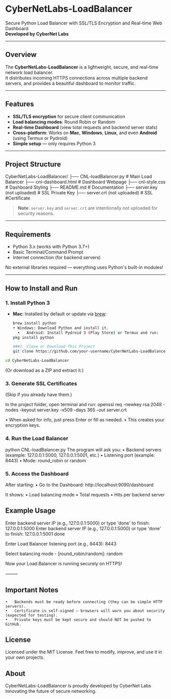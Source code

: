 # CyberNetLabs-LoadBalancer

Secure Python Load Balancer with SSL/TLS Encryption and Real-time Web Dashboard  
**Developed by CyberNet Labs**

---

## Overview

The **CyberNetLabs-LoadBalancer** is a lightweight, secure, and real-time network load balancer.  
It distributes incoming HTTPS connections across multiple backend servers, and provides a beautiful dashboard to monitor traffic.

---

## Features
- **SSL/TLS encryption** for secure client communication
- **Load balancing modes**: Round Robin or Random
- **Real-time Dashboard** (view total requests and backend server stats)
- **Cross-platform**: Works on **Mac**, **Windows**, **Linux**, and even **Android** (using Termux or Pydroid)
- **Simple setup** — only requires Python 3

---

## Project Structure
CyberNetLabs-LoadBalancer/
├── CNL-loadBalancer.py       # Main Load Balancer
├── cnl-dashboard.html        # Dashboard Webpage
├── cnl-style.css             # Dashboard Styling
├── README.md                 # Documentation
├── server.key (not uploaded) # SSL Private Key
├── server.crt (not uploaded) # SSL #Certificate
> **Note**: `server.key` and `server.crt` are intentionally not uploaded for security reasons.

---

## Requirements

- Python 3.x (works with Python 3.7+)
- Basic Terminal/Command Prompt
- Internet connection (for backend servers)

No external libraries required — everything uses Python's built-in modules!

---

## How to Install and Run

### 1. Install Python 3
- **Mac**: Installed by default or update via [brew](https://brew.sh/):  
  ```bash
  brew install python
  •	Windows: Download Python and install it.
	•	Android: Install Pydroid 3 (Play Store) or Termux and run:
  pkg install python

  ###2. Clone or Download This Project
  git clone https://github.com/your-username/CyberNetLabs-LoadBalancer.git
```bash
cd CyberNetLabs-LoadBalancer

```
(Or download as a ZIP and extract it.)

### 3. Generate SSL Certificates

(Skip if you already have them.)

In the project folder, open terminal and run: 
openssl req -newkey rsa:2048 -nodes -keyout server.key -x509 -days 365 -out server.crt

•	When asked for info, just press Enter or fill as needed.
	•	This creates your encryption keys.
### 4. Run the Load Balancer
python CNL-loadBalancer.py
The program will ask you:
	•	Backend servers (example: 127.0.0.1:5000, 127.0.0.1:5001, etc.)
	•	Listening port (example: 8443)
	•	Mode: round_robin or random
 ### 5. Access the Dashboard

After starting:
	•	Go to the Dashboard:
http://localhost:9090/dashboard

It shows:
	•	Load balancing mode
	•	Total requests
	•	Hits per backend server
## Example Usage

Enter backend server IP (e.g., 127.0.0.1:5000) or type 'done' to finish: 127.0.0.1:5000
Enter backend server IP (e.g., 127.0.0.1:5000) or type 'done' to finish: 127.0.0.1:5001
done

Enter Load Balancer listening port (e.g., 8443): 8443

Select balancing mode - [round_robin/random]: random

Now your Load Balancer is running securely on HTTPS!

⸻

## Important Notes
	•	Backends must be ready before connecting (they can be simple HTTP servers).
	•	Certificate is self-signed — browsers will warn you about security (expected for testing).
	•	Private keys must be kept secure and should NOT be pushed to GitHub.

## License

Licensed under the MIT License.
Feel free to modify, improve, and use it in your own projects.

## About

CyberNetLabs-LoadBalancer is proudly developed by CyberNet Labs
Innovating the future of secure networking.

